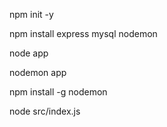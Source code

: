 
<!-- creamos proyecto con modulos Node -->
npm init -y

<!-- modulos -->
npm install express mysql nodemon

<!-- corriendo servicios -->
node app

<!-- corriendo servicios con nodemon para RESTART AUTO -->
nodemon app
<!-- SI FALLA, SE REINSTALLA EL NODEMON -->
npm install -g nodemon

<!-- INICIAR PROYECTO -->
node src/index.js